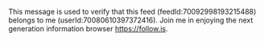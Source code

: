 This message is used to verify that this feed (feedId:70092998193215488) belongs to me (userId:70080610397372416). Join me in enjoying the next generation information browser https://follow.is.